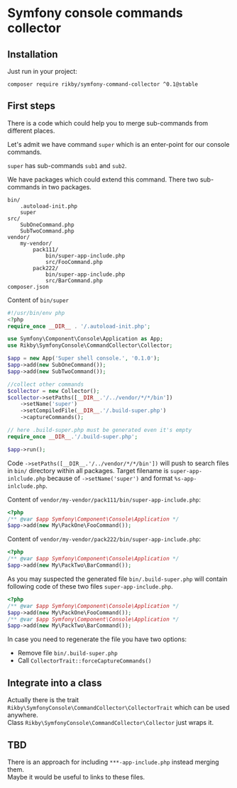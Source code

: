 # Symfony console commands collector

## Installation
Just run in your project:
```
composer require rikby/symfony-command-collector ^0.1@stable
```

## First steps

There is a code which could help you to merge sub-commands from different places.

Let's admit we have command `super` which is an enter-point for our console commands.

`super` has sub-commands `sub1` and `sub2`.

We have packages which could extend this command. There two sub-commands in two packages.

```
bin/
    .autoload-init.php
    super
src/
    SubOneCommand.php
    SubTwoCommand.php
vendor/
    my-vendor/
        pack111/
            bin/super-app-include.php
            src/FooCommand.php
        pack222/
            bin/super-app-include.php
            src/BarCommand.php
composer.json
```

Content of `bin/super`
```php
#!/usr/bin/env php
<?php
require_once __DIR__ . '/.autoload-init.php';

use Symfony\Component\Console\Application as App;
use Rikby\SymfonyConsole\CommandCollector\Collector;

$app = new App('Super shell console.', '0.1.0');
$app->add(new SubOneCommand());
$app->add(new SubTwoCommand());

//collect other commands
$collector = new Collector();
$collector->setPaths([__DIR__.'/../vendor/*/*/bin'])
    ->setName('super')
    ->setCompiledFile(__DIR__.'/.build-super.php')
    ->captureCommands();

// here .build-super.php must be generated even it's empty
require_once __DIR__.'/.build-super.php';

$app->run();
```

Code `->setPaths([__DIR__.'/../vendor/*/*/bin'])` will push to search files in `bin/` directory within all packages.
Target filename is `super-app-inlclude.php` because of `->setName('super')` and format `%s-app-inlclude.php`.

Content of `vendor/my-vendor/pack111/bin/super-app-include.php`:
```php
<?php
/** @var $app Symfony\Component\Console\Application */
$app->add(new My\PackOne\FooCommand());
```

Content of `vendor/my-vendor/pack222/bin/super-app-include.php`:
```php
<?php
/** @var $app Symfony\Component\Console\Application */
$app->add(new My\PackTwo\BarCommand());
```

As you may suspected the generated file `bin/.build-super.php` will contain following code of these two files `super-app-include.php`.
```php
<?php
/** @var $app Symfony\Component\Console\Application */
$app->add(new My\PackOne\FooCommand());
/** @var $app Symfony\Component\Console\Application */
$app->add(new My\PackTwo\BarCommand());
```

In case you need to regenerate the file you have two options:
- Remove file `bin/.build-super.php`
- Call `CollectorTrait::forceCaptureCommands()`

## Integrate into a class
Actually there is the trait `Rikby\SymfonyConsole\CommandCollector\CollectorTrait` which can be used anywhere.<br>
Class `Rikby\SymfonyConsole\CommandCollector\Collector` just wraps it.

## TBD
There is an approach for including `***-app-include.php` instead merging them.<br>
Maybe it would be useful to links to these files.
